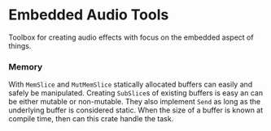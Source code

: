 # Embedded Audio Tools

Toolbox for creating audio effects with focus on the embedded aspect of things.

### Memory

With `MemSlice` and `MutMemSlice` statically allocated buffers can easily and safely be manipulated.
Creating `SubSlice`s of existing buffers is easy an can be either mutable or non-mutable. They also
implement `Send` as long as the underlying buffer is considered static. When the size of a buffer is
known at compile time, then can this crate handle the task.